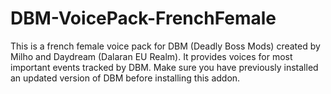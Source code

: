 # DBM-VoicePack-FrenchFemale
This is a french female voice pack for DBM (Deadly Boss Mods) created by Milho and Daydream (Dalaran EU Realm). It provides voices for most important events tracked by DBM. Make sure you have previously installed an updated version of DBM before installing this addon.
